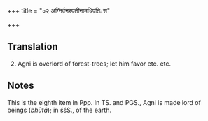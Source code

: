 +++
title = "०२ अग्निर्वनस्पतीनामधिपतिः स"

+++
## Translation
2. Agni is overlord of forest-trees; let him favor etc. etc.

## Notes
This is the eighth item in Ppp. In TS. and PGS., Agni is made lord of  
beings (*bhūtá*); in śśS., of the earth.
